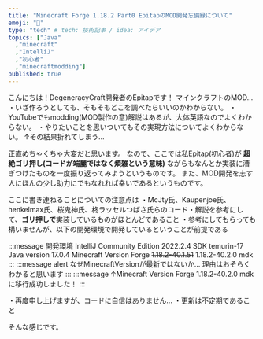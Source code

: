 ```yaml
---
title: "Minecraft Forge 1.18.2 Part0 EpitapのMOD開発忘備録について"
emoji: "👋"
type: "tech" # tech: 技術記事 / idea: アイデア
topics: ["Java"
  ,"minecraft"
  ,"IntelliJ"
  ,"初心者"
  ,"minecraftmodding"]
published: true
---
```

こんにちは！DegeneracyCraft開発者のEpitapです！
マインクラフトのMOD…
・いざ作ろうとしても、そもそもどこを調べたらいいのかわからない。
・YouTubeでもmodding(MOD製作の意)解説はあるが、大体英語なのでよくわからない。
・やりたいことを思いついてもその実現方法についてよくわからない。
↑その結果折れてしまう…

正直めちゃくちゃ大変だと思います。
なので、ここでは私Epitap(初心者)が
**超絶ゴリ押し(コードが端麗ではなく煩雑という意味)**
ながらもなんとか実装に漕ぎつけたものを一度振り返ってみようというものです。
また、MOD開発を志す人にほんの少し助力にでもなれれば幸いであるというものです。

ここに書き連ねることについての注意点は
・McJty氏、Kaupenjoe氏、henkelmax氏、桜鬼神氏、柊ラッセルつばさ氏らのコード・解説を参考にして、**ゴリ押しで**実装しているものがほとんどであること
・参考にしてもらっても構いませんが、以下の開発環境で開発しているということが前提である

:::message
開発環境 IntelliJ Community Edition 2022.2.4
SDK temurin-17 
Java version 17.0.4
Minecraft Version Forge ~~1.18.2-40.1.51~~ 1.18.2-40.2.0 mdk
:::
:::message alert
なぜMinecraftVersionが最新ではないか…
理由はおそらくわかると思います
:::
:::message 
↑Minecraft Version Forge 1.18.2-40.2.0 mdk
に移行成功しました！
:::

・再度申し上げますが、コードに自信はありません…
・更新は不定期であること

そんな感じです。

